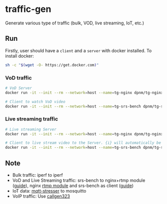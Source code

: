 # traffic-gen
Generate various type of traffic (bulk, VOD, live streaming, IoT, etc.)

## Run
Firstly, user should have a `client` and a `server` with docker installed. To install docker:
```bash
sh -c "$(wget -O- https://get.docker.com)"
```
### VoD traffic

```bash
# VoD Server
docker run -it --init --rm --network=host --name=tg-nginx dpnm/tg-nginx

# Client to watch VoD video
docker run -it --init --rm --network=host --name=tg-srs-bench dpnm/tg-srs-bench ./rtmp_play.sh -c <NUM_CONNECTIONS> -r rtmp://<SERVER_IP>/vod/bbb.mp4
```
### Live streaming traffic
```bash
# Live streaming Server
docker run -it --init --rm --network=host --name=tg-nginx dpnm/tg-nginx

# Client to live stream video to the Server. {i} will automatically be set from 0 to <NUM_CONNECTIONS>
docker run -it --init --rm --network=host --name=tg-srs-bench dpnm/tg-srs-bench ./rtmp_publish.sh -c <NUM_CONNECTIONS> -r rtmp://<SERVER_IP>/live/test_{i}
```

## Note
- Bulk traffic: iperf to iperf
- VoD and Live Streaming traffic: srs-bench to nginx+rtmp module ([guide](https://docs.peer5.com/guides/setting-up-hls-live-streaming-server-using-nginx/)), nginx [rtmp module](://github.com/sergey-dryabzhinsky/nginx-rtmp-module) and srs-bench as client ([guide](https://hardelm.github.io/2017/07/11/srs-bench%E5%AE%89%E8%A3%85%E4%B8%8E%E4%BD%BF%E7%94%A8))
- IoT data: [mqtt-stresser](https://github.com/inovex/mqtt-stresser) to mosquitto
- VoIP traffic: Use [callgen323](https://github.com/willamowius/callgen323)

